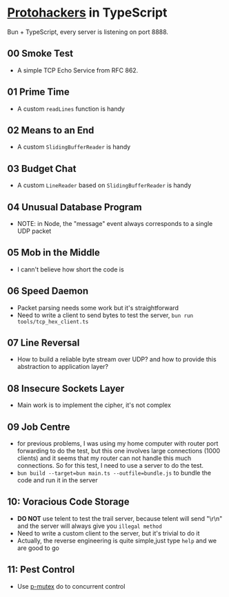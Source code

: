 # [Protohackers](https://protohackers.com/) in TypeScript

Bun + TypeScript, every server is listening on port 8888.

## 00 Smoke Test

- A simple TCP Echo Service from RFC 862.

## 01 Prime Time

- A custom `readLines` function is handy

## 02 Means to an End

- A custom `SlidingBufferReader` is handy

## 03 Budget Chat

- A custom `LineReader` based on `SlidingBufferReader` is handy

## 04 Unusual Database Program

- NOTE: in Node, the "message" event always corresponds to a single UDP packet

## 05 Mob in the Middle

- I cann't believe how short the code is

## 06 Speed Daemon

- Packet parsing needs some work but it's straightforward
- Need to write a client to send bytes to test the server, `bun run tools/tcp_hex_client.ts`

## 07 Line Reversal

- How to build a reliable byte stream over UDP? and how to provide this abstraction to application layer?

## 08 Insecure Sockets Layer

- Main work is to implement the cipher, it's not complex

## 09 Job Centre

- for previous problems, I was using my home computer with router port forwarding to do the test, but this one involves large connections (1000 clients) and it seems that my router can not handle this much connections. So for this test, I need to use a server to do the test.
- `bun build --target=bun main.ts --outfile=bundle.js` to bundle the code and run it in the server

## 10: Voracious Code Storage

- **DO NOT** use telent to test the trail server, because telent will send "\r\n" and the server will always give you `illegal method`
- Need to write a custom client to the server, but it's trivial to do it
- Actually, the reverse engineering is quite simple,just type `help` and we are good to go

## 11: Pest Control

- Use [p-mutex](https://github.com/sindresorhus/p-mutex) do to concurrent control

